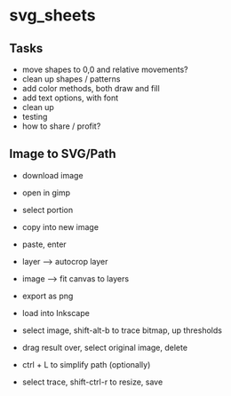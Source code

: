 # svg_sheets

## Tasks
- move shapes to 0,0 and relative movements?
- clean up shapes / patterns
- add color methods, both draw and fill
- add text options, with font
- clean up
- testing
- how to share / profit?


## Image to SVG/Path
- download image
- open in gimp
- select portion
- copy into new image
- paste, enter
- layer --> autocrop layer
- image --> fit canvas to layers
- export as png

- load into Inkscape
- select image, shift-alt-b to trace bitmap, up thresholds
- drag result over, select original image, delete
- ctrl + L to simplify path (optionally)
- select trace, shift-ctrl-r to resize, save

